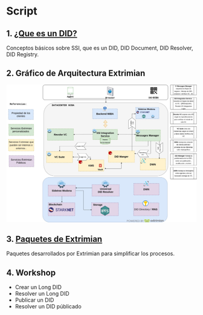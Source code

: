 # Script
## 1. [¿Que es un DID?](what-is-did.md)
Conceptos básicos sobre SSI, que es un DID, DID Document, DID Resolver, DID Registry.

## 2. Gráfico de Arquitectura Extrimian
![](imgs/diagramas-id-CABA%20Arquitectura.jpg)

## 3. [Paquetes de Extrimian](extrimian-packages.md)
Paquetes desarrollados por Extrimian para simplificar los procesos.

## 4. Workshop
* Crear un Long DID
* Resolver un Long DID
* Publicar un DID
* Resolver un DID públicado
